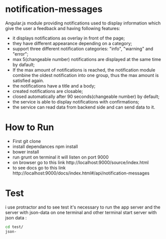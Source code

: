 # notification-messages
Angular.js module providing notifications used to display information which give the user a feedback and having following features: 
- it displays notifications as overlay in front of the page;
- they have different appearance depending on a category;
- support three different notification categories: "info", "warning" and "error";
- max 5(changeable number) notifications are displayed at the same time by dafault;
- If the max amount of notifications is reached, the notification module combine the oldest notification into one group, thus     the max amount is satisfied again.
- the notifications have a title and a body;
- created notifications are closable;
- closed automatically after 90 seconds(changeable number) by default;
- the service is able to display notifications with confirmations;
- the service can read data from backend side and can send data to it.
# How to Run
- First git clone 
- install dependances npm install
- bower install
- run grunt on terminal it will listen on port 9000
- on browser go to this link http://localhost:9000/source/index.html
- to see docs go to this link http://localhost:9000/docs/index.html#/api/notification-messages
# Test 
 i use protractor and to see test it's necessary to run the app server and the server with json-data on one terminal and 
 other terminal start server with json data :
```bash
cd test/
json-

